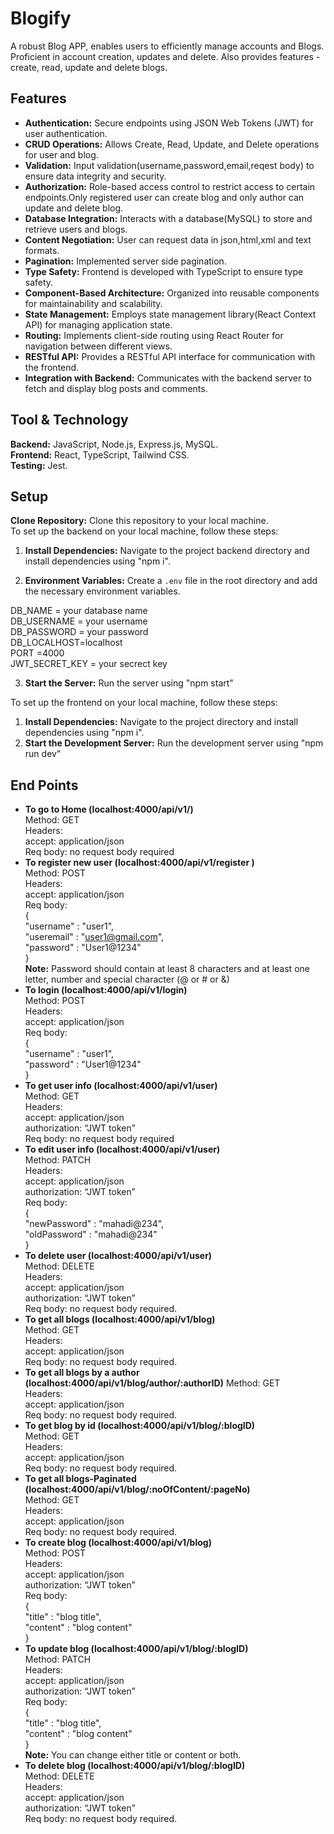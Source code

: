 # Blogify   
A robust Blog APP, enables users to efficiently manage accounts and Blogs. Proficient in account creation, updates and delete. Also provides features - create, read, update and delete blogs.  

## Features  
- **Authentication:** Secure endpoints using JSON Web Tokens (JWT) for user authentication.  
- **CRUD Operations:** Allows Create, Read, Update, and Delete operations for user and blog.  
- **Validation:** Input validation(username,password,email,reqest body) to ensure data integrity and security.  
- **Authorization:** Role-based access control to restrict access to certain endpoints.Only registered user can create blog and only author can update and delete blog.  
- **Database Integration:** Interacts with a database(MySQL) to store and retrieve users and blogs.  
- **Content Negotiation:** User can request data in json,html,xml and text formats.  
- **Pagination:** Implemented server side pagination.  
- **Type Safety:** Frontend is developed with TypeScript to ensure type safety.  
- **Component-Based Architecture:** Organized into reusable components for maintainability and scalability.  
- **State Management:** Employs state management library(React Context API) for managing application state.  
- **Routing:** Implements client-side routing using React Router for navigation between different views.  
- **RESTful API:** Provides a RESTful API interface for communication with the frontend.  
- **Integration with Backend:** Communicates with the backend server to fetch and display blog posts and comments.  

## Tool & Technology  
**Backend:** JavaScript, Node.js, Express.js, MySQL.  
**Frontend:** React, TypeScript, Tailwind CSS.  
**Testing:** Jest.  

## Setup  
**Clone Repository:** Clone this repository to your local machine.  
To set up the backend on your local machine, follow these steps:  
1. **Install Dependencies:** Navigate to the project backend directory and install dependencies using "npm i".  

2. **Environment Variables:** Create a `.env` file in the root directory and add the necessary environment variables.  

DB_NAME = your database name  
DB_USERNAME = your username  
DB_PASSWORD = your password  
DB_LOCALHOST=localhost  
PORT =4000  
JWT_SECRET_KEY = your secrect key  

3. **Start the Server:** Run the server using "npm start"  

To set up the frontend on your local machine, follow these steps:  

1. **Install Dependencies:** Navigate to the project directory and install dependencies using "npm i".  
2. **Start the Development Server:** Run the development server using "npm run dev"   

## End Points  
- **To go to Home (localhost:4000/api/v1/)**  
Method: GET  
Headers:  
accept: application/json   
Req body: no request body required  
- **To register new user (localhost:4000/api/v1/register )**  
Method: POST  
Headers:  
accept: application/json  
Req body:  
{  
    "username" : "user1",  
    "useremail" : "user1@gmail.com",  
    "password" : "User1@1234"  
}  
**Note:** Password should contain at least 8 characters and at least one letter, number and special character (@ or # or &)  
- **To login (localhost:4000/api/v1/login)**  
Method: POST  
Headers:  
accept: application/json  
Req body:  
{  
    "username" : "user1",  
    "password" : "User1@1234"  
}  
- **To get user info (localhost:4000/api/v1/user)**  
Method: GET  
Headers:  
accept: application/json  
authorization: “JWT token”  
Req body: no request body required  
- **To edit user info (localhost:4000/api/v1/user)**  
Method: PATCH  
Headers:  
accept: application/json  
authorization: “JWT token”  
Req body:  
{  
    "newPassword" : "mahadi@234",  
    "oldPassword" : "mahadi@234"  
}  
- **To delete user (localhost:4000/api/v1/user)**  
Method: DELETE  
Headers:  
accept: application/json  
authorization: “JWT token”  
Req body: no request body required.  
- **To get all blogs (localhost:4000/api/v1/blog)**  
Method: GET  
Headers:   
accept: application/json  
Req body: no request body required.  
- **To get all blogs by a author (localhost:4000/api/v1/blog/author/:authorID)**
Method: GET  
Headers:  
accept: application/json  
Req body: no request body required.  
- **To get blog by id (localhost:4000/api/v1/blog/:blogID)**  
Method: GET  
Headers:  
accept: application/json  
Req body: no request body required.  
- **To get all blogs-Paginated (localhost:4000/api/v1/blog/:noOfContent/:pageNo)**  
Method: GET  
Headers:  
accept: application/json  
Req body: no request body required.  
- **To create blog (localhost:4000/api/v1/blog)**  
Method: POST  
Headers:   
accept: application/json  
authorization: “JWT token”  
Req body:  
{  
    "title" : "blog title",  
    "content" : "blog content"  
}  
- **To update blog (localhost:4000/api/v1/blog/:blogID)**  
Method: PATCH  
Headers:   
accept: application/json  
authorization: “JWT token”  
Req body:  
{  
    "title" : "blog title",  
    "content" : "blog content"  
}  
**Note:** You can change either title or content or both.  
- **To delete blog (localhost:4000/api/v1/blog/:blogID)**  
Method: DELETE  
Headers:  
accept: application/json  
authorization: “JWT token”  
Req body: no request body required.  



